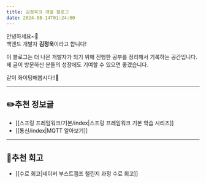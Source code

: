 ```yaml
---
title: 김정욱의 개발 블로그
date: 2024-08-14T01:24:00
---
```

안녕하세요~👐<br>백엔드 개발자 **김정욱**이라고 합니다!

이 블로그는 더 나은 개발자가 되기 위해 진행한 공부를 정리해서 기록하는 공간입니다.<br>제 글이 방문하신 분들의 성장에도 기여할 수 있으면 좋겠습니다.

같이 화이팅해봅시다!!👊

---
## ✏️추천 정보글

- [[스프링 프레임워크/기본/index|스프링 프레임워크 기본 학습 시리즈]]
- [[통신/index|MQTT 알아보기]]

---
## 📒추천 회고

- [[수료 회고|네이버 부스트캠프 챌린지 과정 수료 회고]]